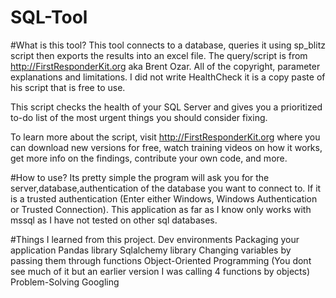 # SQL-Tool
#What is this tool?
This tool connects to a database, queries it using sp_blitz script then exports the results into an excel file. The query/script is from http://FirstResponderKit.org aka Brent Ozar. All of the copyright, parameter explanations and limitations. I did not write HealthCheck it is a copy paste of his script that is free to use. 

This script checks the health of your SQL Server and gives you a prioritized
to-do list of the most urgent things you should consider fixing.

To learn more about the script, visit http://FirstResponderKit.org where you can download new
versions for free, watch training videos on how it works, get more info on
the findings, contribute your own code, and more.

#How to use?
Its pretty simple the program will ask you for the server,database,authentication of the database you
want to connect to. If it is a trusted authentication (Enter either Windows, Windows Authentication or Trusted Connection).
This application as far as I know only works with mssql as I have not tested on other sql databases.

#Things I learned from this project.
Dev environments
Packaging your application
Pandas library
Sqlalchemy library
Changing variables by passing them through functions
Object-Oriented Programming (You dont see much of it but an earlier version I was calling 4 functions by objects)
Problem-Solving
Googling



